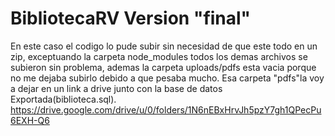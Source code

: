 # BibliotecaRV Version "final"
En este caso el codigo lo pude subir sin necesidad de que este todo en un zip, exceptuando la carpeta node_modules todos los demas archivos se subieron sin problema, ademas la carpeta uploads/pdfs esta vacia porque no me dejaba subirlo debido a que pesaba mucho. Esa carpeta "pdfs"la voy a dejar en un link a drive junto con la base de datos Exportada(biblioteca.sql). https://drive.google.com/drive/u/0/folders/1N6nEBxHrvJh5pzY7gh1QPecPu6EXH-Q6

